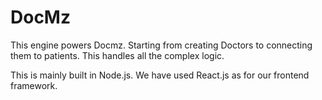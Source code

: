 # DocMz

This engine powers Docmz. Starting from creating Doctors to connecting them to patients. This handles all the complex logic.

This is mainly built in Node.js. We have used React.js as for our frontend framework.

